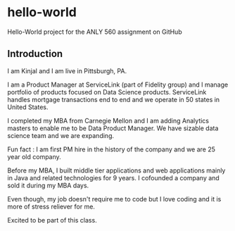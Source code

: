 # hello-world
Hello-World project for the ANLY 560 assignment on GitHub

## Introduction
I am Kinjal and I am live in Pittsburgh, PA.

I am a Product Manager at ServiceLink (part of Fidelity group) and I manage portfolio of products focused on Data Science products. ServiceLink handles mortgage transactions end to end and we operate in 50 states in United States.

I completed my MBA from Carnegie Mellon and I am adding Analytics masters to enable me to be Data Product Manager. We have sizable data science team and we are expanding.

Fun fact : I am first PM hire in the history of the company and we are 25 year old company.

Before my MBA, I built middle tier applications and web applications mainly in Java and related technologies for 9 years. I cofounded a company and sold it during my MBA days.

Even though, my job doesn't require me to code but I love coding and it is more of stress reliever for me. 

Excited to be part of this class.
